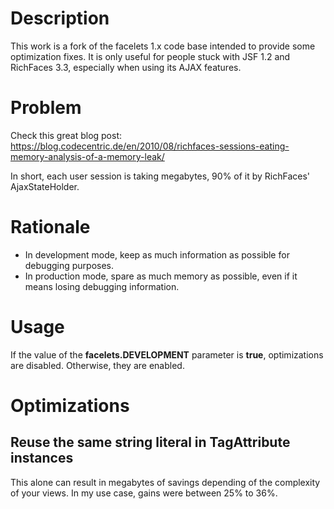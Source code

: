 Description
===========

This work is a fork of the facelets 1.x code base intended to provide some optimization fixes.
It is only useful for people stuck with JSF 1.2 and RichFaces 3.3, especially when using its AJAX features.

Problem
=======

Check this great blog post: https://blog.codecentric.de/en/2010/08/richfaces-sessions-eating-memory-analysis-of-a-memory-leak/

In short, each user session is taking megabytes, 90% of it by RichFaces' AjaxStateHolder.

Rationale
=========

* In development mode, keep as much information as possible for debugging purposes.
* In production mode, spare as much memory as possible, even if it means losing debugging information.

Usage
=====

If the value of the **facelets.DEVELOPMENT** parameter is **true**, optimizations are disabled. Otherwise, they are enabled.

Optimizations
=============

Reuse the same string literal in TagAttribute instances
-------------------------------------------------------

This alone can result in megabytes of savings depending of the complexity of your views.
In my use case, gains were between 25% to 36%.
